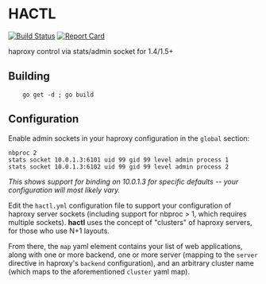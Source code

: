 # HACTL

[![Build Status](https://secure.travis-ci.org/jbuchbinder/hactl.png)](http://travis-ci.org/jbuchbinder/hactl)
[![Report Card](https://goreportcard.com/badge/github.com/jbuchbinder/hactl)](https://goreportcard.com/report/github.com/jbuchbinder/hactl)

haproxy control via stats/admin socket for 1.4/1.5+

## Building

        go get -d ; go build

## Configuration

Enable admin sockets in your haproxy configuration in the ``global`` section:

	nbproc 2
	stats socket 10.0.1.3:6101 uid 99 gid 99 level admin process 1
	stats socket 10.0.1.3:6102 uid 99 gid 99 level admin process 2

*This shows support for binding on 10.0.1.3 for specific defaults -- your
configuration will most likely vary.*

Edit the ``hactl.yml`` configuration file to support your configuration of
haproxy server sockets (including support for nbproc > 1, which requires
multiple sockets). **hactl** uses the concept of "clusters" of haproxy
servers, for those who use N+1 layouts.

From there, the ``map`` yaml element contains your list of web applications,
along with one or more backend, one or more server (mapping to the ``server``
directive in haproxy's ``backend`` configuration), and an arbitrary cluster
name (which maps to the aforementioned ``cluster`` yaml map).

